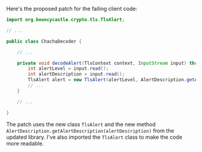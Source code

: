 Here's the proposed patch for the failing client code:

```java
import org.bouncycastle.crypto.tls.TlsAlert;

// ...

public class ChachaDecoder {

    // ...

    private void decodeAlert(TlsContext context, InputStream input) throws TlsFatalAlert {
        int alertLevel = input.read();
        int alertDescription = input.read();
        TlsAlert alert = new TlsAlert(alertLevel, AlertDescription.getAlertDescription(alertDescription));
        // ...
    }

    // ...

}
```

The patch uses the new class `TlsAlert` and the new method `AlertDescription.getAlertDescription(alertDescription)` from the updated library. I've also imported the `TlsAlert` class to make the code more readable.
